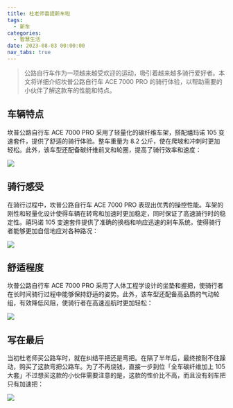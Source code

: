 ```yaml
---
title: 杜老师喜提新车啦
tags:
  - 新车
categories:
  - 智慧生活
date: 2023-08-03 00:00:00
nav_tabs: true
---
```


> 公路自行车作为一项越来越受欢迎的运动，吸引着越来越多骑行爱好者。本文将详细介绍坎普公路自行车 ACE 7000 PRO 的骑行体验，以帮助需要的小伙伴了解这款车的性能和特点。

<!-- more -->

## 车辆特点

坎普公路自行车 ACE 7000 PRO 采用了轻量化的碳纤维车架，搭配禧玛诺 105 变速套件，提供了舒适的骑行体验。整车重量为 8.2 公斤，使在爬坡和冲刺时更加轻松。此外，该车型还配备碳纤维前叉和轮圈，提高了骑行效率和速度：

![](https://cdn.dusays.com/2023/08/612-1.jpg)

## 骑行感受

在骑行过程中，坎普公路自行车 ACE 7000 PRO 表现出优秀的操控性能。车架的刚性和轻量化设计使得车辆在转弯和加速时更加稳定，同时保证了高速骑行时的稳定性。禧玛诺 105 变速套件提供了准确的换档和响应迅速的刹车系统，使得骑行者能够更加自信地应对各种路况：

![](https://cdn.dusays.com/2023/08/612-2.jpg)

## 舒适程度

坎普公路自行车 ACE 7000 PRO 采用了人体工程学设计的坐垫和握把，使骑行者在长时间骑行过程中能够保持舒适的姿势。此外，该车型还配备高品质的气动轮组，有效降低风阻，使骑行者在高速巡航时更加轻松：

![](https://cdn.dusays.com/2023/08/612-3.jpg)

## 写在最后

当初杜老师买公路车时，就在纠结平把还是弯把。在隔了半年后，最终按耐不住躁动，购买了这款弯把公路车。为了不再烧钱，直接一步到位「全车碳纤维加上 105 大套」不过想买这款的小伙伴需要注意的是，这款的性价比不高，而且没有刹车把只有加速把：

![](https://cdn.dusays.com/2023/08/612-4.jpg)